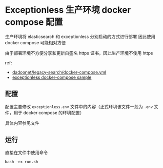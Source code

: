 # Exceptionless 生产环境 docker compose 配置

生产环境将 elasticsearch 和 exceptionless 分别启动的方式进行部署
因此使用 docker compose 可能相对方便

由于部署环境不方便分享和更新自签名 https 证书，因此生产环境不使用 https

ref: 
- [dadoonet/legacy-search/docker-compose.yml](https://github.com/dadoonet/legacy-search/blob/7b7b3035df531248bfb2c93ccbb3aacd5e3188ad/docker-compose.yml)
- [exceptionless docker-compose sample](https://github.com/exceptionless/Exceptionless/blob/main/samples/docker-compose.yml)


## 配置

配置主要修改 `exceptionless.env` 文件中的内容（正式环境该文件一般为 `.env` 文件，用于 docker compose 的环境配置）

具体内容参见文件

## 运行

直接在文件中使用命令

```shell
bash -ex run.sh
```
